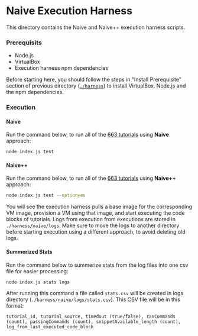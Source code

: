 # Naive Execution Harness

This directory contains the Naive and Naive++ execution harness scripts.

### Prerequisits

- Node.js
- VirtualBox
- Execution harness npm dependencies

Before starting here, you should follow the steps in "Install Prerequisite" section of previous directory ([`./harness`](./harness)) to install VirtualBox, Node.js and the npm dependencies.

### Execution

#### Naive

Run the command below, to run all of the [663 tutorials](../../tutorials/naive) using **Naive** approach:

```bash
node index.js test
```

#### Naive++

Run the command below, to run all of the [663 tutorials](../../tutorials/naive) using **Naive++** approach:

```bash
node index.js test --optionyes
```

You will see the execution harness pulls a base image for the corresponding VM image, provision a VM using that image, and start executing the code blocks of tutorials. Logs from execution from executions are stored in `./harness/naive/logs`. Make sure to move the logs to another directory before starting execution using a different approach, to avoid deleting old logs.

#### Summerized Stats

Run the command below to summerize stats from the log files into one csv file for easier processing:

```bash
node index.js stats logs
```

After running this command a file called `stats.csv` will be created in logs directory (`./harness/naive/logs/stats.csv`). This CSV file will be in this format:

```
tutorial_id, tutorial_source, timedout (true/false), ranCommands (count), passingCommands (count), snippetAvailable_length (count), log_from_last_executed_code_block
```
